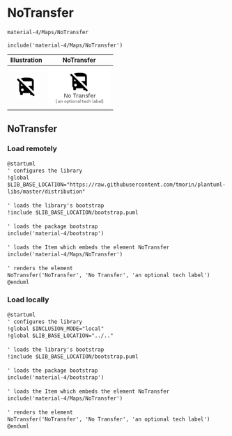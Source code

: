 # NoTransfer


```text
material-4/Maps/NoTransfer
```

```text
include('material-4/Maps/NoTransfer')
```



| Illustration | NoTransfer |
| :---: | :---: |
| ![illustration for Illustration](../../material-4/Maps/NoTransfer.png) | ![illustration for NoTransfer](../../material-4/Maps/NoTransfer.Local.png) |




## NoTransfer

### Load remotely
```plantuml
@startuml
' configures the library
!global $LIB_BASE_LOCATION="https://raw.githubusercontent.com/tmorin/plantuml-libs/master/distribution"

' loads the library's bootstrap
!include $LIB_BASE_LOCATION/bootstrap.puml

' loads the package bootstrap
include('material-4/bootstrap')

' loads the Item which embeds the element NoTransfer
include('material-4/Maps/NoTransfer')

' renders the element
NoTransfer('NoTransfer', 'No Transfer', 'an optional tech label')
@enduml
```

### Load locally
```plantuml
@startuml
' configures the library
!global $INCLUSION_MODE="local"
!global $LIB_BASE_LOCATION="../.."

' loads the library's bootstrap
!include $LIB_BASE_LOCATION/bootstrap.puml

' loads the package bootstrap
include('material-4/bootstrap')

' loads the Item which embeds the element NoTransfer
include('material-4/Maps/NoTransfer')

' renders the element
NoTransfer('NoTransfer', 'No Transfer', 'an optional tech label')
@enduml
```

